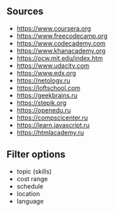 ## Sources
- https://www.coursera.org
- https://www.freecodecamp.org
- https://www.codecademy.com
- https://www.khanacademy.org
- https://ocw.mit.edu/index.htm
- https://www.udacity.com
- https://www.edx.org
- https://netology.ru
- https://loftschool.com
- https://geekbrains.ru
- https://stepik.org
- https://openedu.ru
- https://compscicenter.ru
- https://learn.javascript.ru
- https://htmlacademy.ru


## Filter options
- topic (skills)
- cost range
- schedule
- location
- language